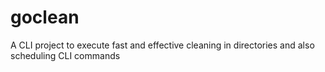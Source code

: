# goclean
A CLI project to execute fast and effective cleaning in directories and also scheduling CLI commands
